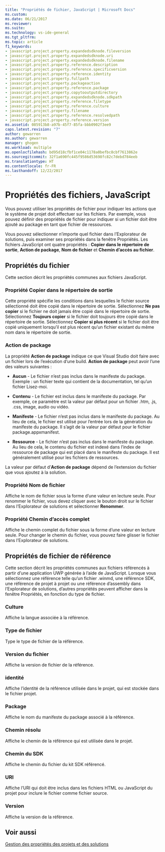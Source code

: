 ```yaml
---
title: "Propriétés de fichier, JavaScript | Microsoft Docs"
ms.custom: 
ms.date: 06/21/2017
ms.reviewer: 
ms.suite: 
ms.technology: vs-ide-general
ms.tgt_pltfrm: 
ms.topic: article
f1_keywords:
- javascript.project.property.expandedsdknode.fileversion
- javascript.project.property.expandedsdknode.uri
- javascript.project.property.expandedsdknode.filename
- javascript.project.property.reference.description
- javascript.project.property.reference.specificversion
- javascript.project.property.reference.identity
- javascript.project.property.fullpath
- javascript.project.property.packageaction
- javascript.project.property.reference.package
- javascript.project.property.copytooutputdirectory
- javascript.project.property.expandedsdknode.sdkpath
- javascript.project.property.reference.filetype
- javascript.project.property.reference.culture
- javascript.project.property.filename
- javascript.project.property.reference.resolvedpath
- javascript.project.property.reference.version
ms.assetid: 085913b8-a97b-45f7-85fa-bbb0902f3ee9
caps.latest.revision: "7"
author: gewarren
ms.author: gewarren
manager: ghogen
ms.workload: multiple
ms.openlocfilehash: bd95d18cfbf1ce04c1178a0befbc8cbf7613862e
ms.sourcegitcommit: 32f1a690fc445f9586d53698fc82c7debd784eeb
ms.translationtype: HT
ms.contentlocale: fr-FR
ms.lasthandoff: 12/22/2017
---
```

# <a name="file-properties-javascript"></a>Propriétés des fichiers, JavaScript
Vous pouvez utiliser les propriétés de fichier pour indiquer les actions que le système de projet doit effectuer sur les fichiers. Par exemple, vous pouvez définir des propriétés de fichier pour indiquer si un fichier doit être ajouté au package en tant que fichier de ressources.  

 Vous pouvez sélectionner n’importe quel fichier dans l’Explorateur de solutions, puis examiner ses propriétés dans la fenêtre Propriétés. Les fichiers JavaScript ont quatre propriétés : **Copier dans le répertoire de sortie**, **Action de package**, **Nom de fichier** et **Chemin d’accès au fichier**.  

## <a name="file-properties"></a>Propriétés du fichier  
 Cette section décrit les propriétés communes aux fichiers JavaScript.  

### <a name="copy-to-output-directory-property"></a>Propriété Copier dans le répertoire de sortie  
 Cette propriété spécifie les conditions dans lesquelles le fichier source sélectionné doit être copié dans le répertoire de sortie. Sélectionnez **Ne pas copier** si le fichier ne doit jamais être copié dans le répertoire de sortie. Sélectionnez **Toujours copier** si le fichier doit toujours être copié dans le répertoire de sortie. Sélectionnez **Copier si plus récent** si le fichier doit être copié uniquement lorsqu’il est plus récent qu’un fichier existant du même nom dans le répertoire de sortie.  

### <a name="package-action"></a>Action de package  
 La propriété **Action de package** indique ce que Visual Studio doit faire avec un fichier lors de l’exécution d’une build. **Action de package** peut avoir l’une des valeurs suivantes :  

-   **Aucun** - Le fichier n’est pas inclus dans le manifeste du package. Exemple : un fichier texte qui contient de la documentation, tel qu’un fichier Lisez-moi.  

-   **Contenu** - Le fichier est inclus dans le manifeste du package. Par exemple, ce paramètre est la valeur par défaut pour un fichier .htm, .js, .css, image, audio ou vidéo.  

-   **Manifeste** - Le fichier n’est pas inclus dans le manifeste du package. Au lieu de cela, le fichier est utilisé pour l’entrée lors de la génération du manifeste du package. Il s’agit de la valeur par défaut pour le fichier package.appxmanifest.  

-   **Ressource** - Le fichier n’est pas inclus dans le manifeste du package. Au lieu de cela, le contenu du fichier est indexé dans l’index de ressource de package qui est placé dans le manifeste du package. Il est généralement utilisé pour les fichiers de ressources.  

La valeur par défaut d’**Action de package** dépend de l’extension du fichier que vous ajoutez à la solution.  

### <a name="file-name-property"></a>Propriété Nom de fichier  
 Affiche le nom de fichier sous la forme d’une valeur en lecture seule. Pour renommer le fichier, vous devez cliquer avec le bouton droit sur le fichier dans l’Explorateur de solutions et sélectionner **Renommer**.  

### <a name="full-path-property"></a>Propriété Chemin d’accès complet  
 Affiche le chemin complet du fichier sous la forme d’une valeur en lecture seule. Pour changer le chemin du fichier, vous pouvez faire glisser le fichier dans l’Explorateur de solutions.  

## <a name="reference-file-properties"></a>Propriétés de fichier de référence  
 Cette section décrit les propriétés communes aux fichiers référencés à partir d’une application UWP générée à l’aide de JavaScript. Lorsque vous sélectionnez une référence telle qu’un fichier .winmd, une référence SDK, une référence de projet à projet ou une référence d’assembly dans l’Explorateur de solutions, d’autres propriétés peuvent afficher dans la fenêtre Propriétés, en fonction du type de fichier.  

### <a name="culture"></a>Culture  
 Affiche la langue associée à la référence.  

### <a name="file-type"></a>Type de fichier  
 Type le type de fichier de la référence.  

### <a name="file-version"></a>Version du fichier  
 Affiche la version de fichier de la référence.  

### <a name="identity"></a>identité  
 Affiche l’identité de la référence utilisée dans le projet, qui est stockée dans le fichier projet.  

### <a name="package"></a>Package  
 Affiche le nom du manifeste du package associé à la référence.  

### <a name="resolved-path"></a>Chemin résolu  
 Affiche le chemin de la référence qui est utilisée dans le projet.  

### <a name="sdk-path"></a>Chemin du SDK  
 Affiche le chemin du fichier du kit SDK référencé.  

### <a name="uri"></a>URI  
 Affiche l’URI qui doit être inclus dans les fichiers HTML ou JavaScript du projet pour inclure le fichier comme fichier source.  

### <a name="version"></a>Version  
 Affiche la version de la référence.  

## <a name="see-also"></a>Voir aussi  
 [Gestion des propriétés des projets et des solutions](../../ide/managing-project-and-solution-properties.md)
